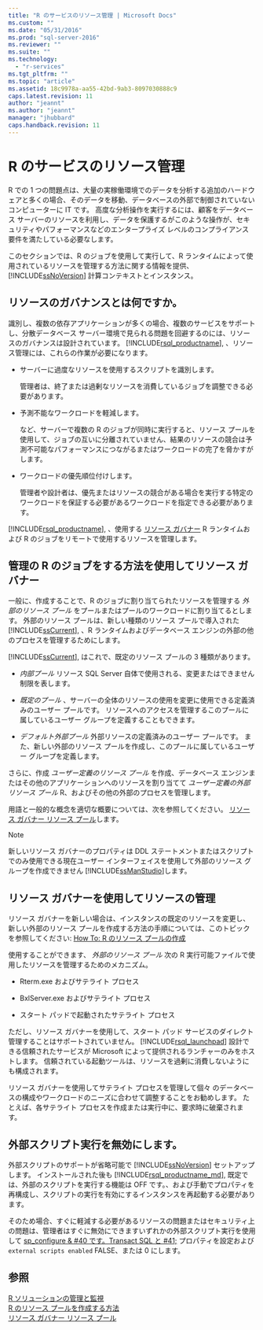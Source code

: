 ```yaml
---
title: "R のサービスのリソース管理 | Microsoft Docs"
ms.custom: ""
ms.date: "05/31/2016"
ms.prod: "sql-server-2016"
ms.reviewer: ""
ms.suite: ""
ms.technology: 
  - "r-services"
ms.tgt_pltfrm: ""
ms.topic: "article"
ms.assetid: 18c9978a-aa55-42bd-9ab3-8097030888c9
caps.latest.revision: 11
author: "jeannt"
ms.author: "jeannt"
manager: "jhubbard"
caps.handback.revision: 11
---
```

# R のサービスのリソース管理
  R での 1 つの問題点は、大量の実稼働環境でのデータを分析する追加のハードウェアと多くの場合、そのデータを移動、データベースの外部で制御されていないコンピューターに IT です。  高度な分析操作を実行するには、顧客をデータベース サーバーのリソースを利用し、データを保護するがこのような操作が、セキュリティやパフォーマンスなどのエンタープライズ レベルのコンプライアンス要件を満たしている必要なします。  
  
 このセクションでは、R のジョブを使用して実行して、R ランタイムによって使用されているリソースを管理する方法に関する情報を提供、 [!INCLUDE[ssNoVersion](../../includes/ssnoversion-md.md)] 計算コンテキストとインスタンス。  
  
## リソースのガバナンスとは何ですか。  
 識別し、複数の依存アプリケーションが多くの場合、複数のサービスをサポートし、分散データベース サーバー環境で見られる問題を回避するのには、リソースのガバナンスは設計されています。  [!INCLUDE[rsql_productname](../../includes/rsql-productname-md.md)], 、リソース管理には、これらの作業が必要になります。  
  
-   サーバーに過度なリソースを使用するスクリプトを識別します。  
  
     管理者は、終了または過剰なリソースを消費しているジョブを調整できる必要があります。  
  
-   予測不能なワークロードを軽減します。  
  
     など、サーバーで複数の R のジョブが同時に実行すると、リソース プールを使用して、ジョブの互いに分離されていません、結果のリソースの競合は予測不可能なパフォーマンスにつながるまたはワークロードの完了を脅かすがします。  
  
-   ワークロードの優先順位付けします。  
  
     管理者や設計者は、優先またはリソースの競合がある場合を実行する特定のワークロードを保証する必要があるワークロードを指定できる必要があります。  
  
  [!INCLUDE[rsql_productname](../../includes/rsql-productname-md.md)], 、使用する [リソース ガバナー](../../relational-databases/resource-governor/resource-governor.md) R ランタイムおよび R のジョブをリモートで使用するリソースを管理します。  
  
## 管理の R のジョブをする方法を使用してリソース ガバナー  
 一般に、作成することで、R のジョブに割り当てられたリソースを管理する *外部のリソース プール* をプールまたはプールのワークロードに割り当てるとします。 外部のリソース プールは、新しい種類のリソース プールで導入された [!INCLUDE[ssCurrent](../../includes/sscurrent-md.md)], 、R ランタイムおよびデータベース エンジンの外部の他のプロセスを管理するためにします。  
  
  [!INCLUDE[ssCurrent](../../includes/sscurrent-md.md)], はこれで、既定のリソース プールの 3 種類があります。  
  
-    *内部プール* リソース SQL Server 自体で使用される、変更またはできません制限を表します。  
  
-    *既定のプール* 、サーバーの全体のリソースの使用を変更に使用できる定義済みのユーザー プールです。 リソースへのアクセスを管理するこのプールに属しているユーザー グループを定義することもできます。  
  
-    *デフォルト外部プール* 外部リソースの定義済みのユーザー プールです。 また、新しい外部のリソース プールを作成し、このプールに属しているユーザー グループを定義します。  
  
 さらに、作成 *ユーザー定義のリソース プール* を作成、データベース エンジンまたはその他のアプリケーションへのリソースを割り当てて *ユーザー定義の外部リソース プール* R、およびその他の外部のプロセスを管理します。  
  
 用語と一般的な概念を適切な概要については、次を参照してください。 [リソース ガバナー リソース プール](../../relational-databases/resource-governor/resource-governor-resource-pool.md)します。  
  
> [!NOTE]  
>  新しいリソース ガバナーのプロパティは DDL ステートメントまたはスクリプトでのみ使用できる現在ユーザー インターフェイスを使用して外部のリソース グループを作成できません [!INCLUDE[ssManStudio](../../includes/ssmanstudio-md.md)]します。  
  
## リソース ガバナーを使用してリソースの管理 

   リソース ガバナーを新しい場合は、インスタンスの既定のリソースを変更し、新しい外部のリソース プールを作成する方法の手順については、このトピックを参照してください:  [How To: R のリソース プールの作成](../../advanced-analytics/r-services/how-to-create-a-resource-pool-for-r.md)   
  
 使用することができます、 *外部のリソース プール* 次の R 実行可能ファイルで使用したリソースを管理するためのメカニズム。  
  
-   Rterm.exe およびサテライト プロセス  
  
-   BxlServer.exe およびサテライト プロセス  
  
-   スタート パッドで起動されたサテライト プロセス  
  
 ただし、リソース ガバナーを使用して、スタート パッド サービスのダイレクト管理することはサポートされていません。  [!INCLUDE[rsql_launchpad](../../includes/rsql-launchpad-md.md)] 設計できる信頼されたサービスが Microsoft によって提供されるランチャーのみをホストします。 信頼されている起動ツールは、リソースを過剰に消費しないようにも構成されます。  
  
 リソース ガバナーを使用してサテライト プロセスを管理して個々 のデータベースの構成やワークロードのニーズに合わせて調整することをお勧めします。  たとえば、各サテライト プロセスを作成または実行中に、要求時に破棄されます。  
  
## 外部スクリプト実行を無効にします。  
 外部スクリプトのサポートが省略可能で [!INCLUDE[ssNoVersion](../../includes/ssnoversion-md.md)] セットアップします。 インストールされた後も [!INCLUDE[rsql_productname_md](../../includes/rsql-productname-md.md)], 既定では、外部のスクリプトを実行する機能は OFF です。、および手動でプロパティを再構成し、スクリプトの実行を有効にするインスタンスを再起動する必要があります。  
  
 そのため場合、すぐに軽減する必要があるリソースの問題またはセキュリティ上の問題は、管理者はすぐに無効にできますいずれかの外部スクリプト実行を使用して [sp_configure & #40 です。Transact SQL と #41;](../../relational-databases/system-stored-procedures/sp-configure-transact-sql.md) プロパティを設定および `external scripts enabled` FALSE、または 0 にします。  
  
## 参照  
 [R ソリューションの管理と監視](../../advanced-analytics/r-services/managing-and-monitoring-r-solutions.md)  
 [R のリソース プールを作成する方法](../../advanced-analytics/r-services/how-to-create-a-resource-pool-for-r.md)  
 [リソース ガバナー リソース プール](../../relational-databases/resource-governor/resource-governor-resource-pool.md)
  